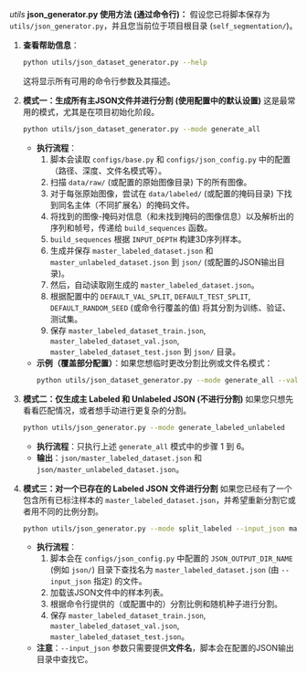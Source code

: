 *utils*
**json_generator.py 使用方法 (通过命令行)：**
假设您已将脚本保存为 `utils/json_generator.py`，并且您当前位于项目根目录 (`self_segmentation/`)。

1.  **查看帮助信息**：
    ```bash
    python utils/json_dataset_generator.py --help
    ```
    这将显示所有可用的命令行参数及其描述。

2.  **模式一：生成所有主JSON文件并进行分割 (使用配置中的默认设置)**
    这是最常用的模式，尤其是在项目初始化阶段。
    ```bash
    python utils/json_dataset_generator.py --mode generate_all
    ```
    * **执行流程**：
        1.  脚本会读取 `configs/base.py` 和 `configs/json_config.py` 中的配置（路径、深度、文件名模式等）。
        2.  扫描 `data/raw/` (或配置的原始图像目录) 下的所有图像。
        3.  对于每张原始图像，尝试在 `data/labeled/` (或配置的掩码目录) 下找到同名主体（不同扩展名）的掩码文件。
        4.  将找到的图像-掩码对信息（和未找到掩码的图像信息）以及解析出的序列和帧号，传递给 `build_sequences` 函数。
        5.  `build_sequences` 根据 `INPUT_DEPTH` 构建3D序列样本。
        6.  生成并保存 `master_labeled_dataset.json` 和 `master_unlabeled_dataset.json` 到 `json/` (或配置的JSON输出目录)。
        7.  然后，自动读取刚生成的 `master_labeled_dataset.json`。
        8.  根据配置中的 `DEFAULT_VAL_SPLIT`, `DEFAULT_TEST_SPLIT`, `DEFAULT_RANDOM_SEED` (或命令行覆盖的值) 将其分割为训练、验证、测试集。
        9.  保存 `master_labeled_dataset_train.json`, `master_labeled_dataset_val.json`, `master_labeled_dataset_test.json` 到 `json/` 目录。
    * **示例（覆盖部分配置）**：如果您想临时更改分割比例或文件名模式：
        ```bash
        python utils/json_dataset_generator.py --mode generate_all --val_split 0.2 --test_split 0.1 --pattern "^MySeries_(\d+)\.tif$"
        ```

3.  **模式二：仅生成主 Labeled 和 Unlabeled JSON (不进行分割)**
    如果您只想先看看匹配情况，或者想手动进行更复杂的分割。
    ```bash
    python utils/json_generator.py --mode generate_labeled_unlabeled
    ```
    * **执行流程**：只执行上述 `generate_all` 模式中的步骤 1 到 6。
    * **输出**：`json/master_labeled_dataset.json` 和 `json/master_unlabeled_dataset.json`。

4.  **模式三：对一个已存在的 Labeled JSON 文件进行分割**
    如果您已经有了一个包含所有已标注样本的 `master_labeled_dataset.json`，并希望重新分割它或者用不同的比例分割。
    ```bash
    python utils/json_generator.py --mode split_labeled --input_json master_labeled_dataset.json --val_split 0.1 --test_split 0.1 --seed 123
    ```
    * **执行流程**：
        1.  脚本会在 `configs/json_config.py` 中配置的 `JSON_OUTPUT_DIR_NAME` (例如 `json/`) 目录下查找名为 `master_labeled_dataset.json` (由 `--input_json` 指定) 的文件。
        2.  加载该JSON文件中的样本列表。
        3.  根据命令行提供的（或配置中的）分割比例和随机种子进行分割。
        4.  保存 `master_labeled_dataset_train.json`, `master_labeled_dataset_val.json`, `master_labeled_dataset_test.json`。
    * **注意**：`--input_json` 参数只需要提供**文件名**，脚本会在配置的JSON输出目录中查找它。
